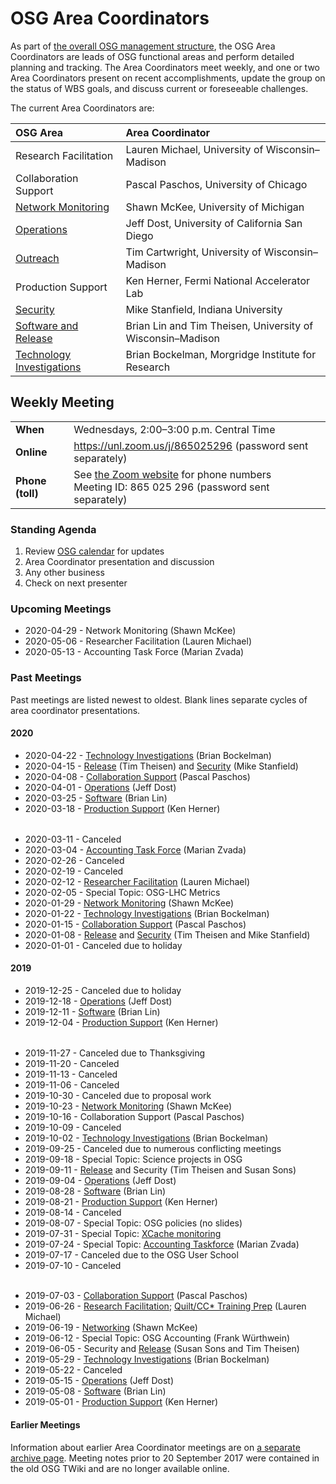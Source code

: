 # OSG Area Coordinators

As part of [the overall OSG management structure](/), the OSG Area Coordinators are leads of OSG functional areas
and perform detailed planning and tracking.  The Area Coordinators meet weekly, and one or two Area Coordinators present
on recent accomplishments, update the group on the status of WBS goals, and discuss current or foreseeable challenges.

The current Area Coordinators are:

| OSG Area | Area Coordinator |
| :------- | :--------------- |
| Research Facilitation | Lauren Michael, University of Wisconsin&ndash;Madison |
| Collaboration Support | Pascal Paschos, University of Chicago |
| [Network Monitoring](https://opensciencegrid.org/networking/) | Shawn McKee, University of Michigan |
| [Operations](https://opensciencegrid.org/operations/) | Jeff Dost, University of California San Diego |
| [Outreach](https://opensciencegrid.org/outreach/) | Tim Cartwright, University of Wisconsin&ndash;Madison |
| Production Support | Ken Herner, Fermi National Accelerator Lab |
| [Security](https://opensciencegrid.org/security/) | Mike Stanfield, Indiana University |
| [Software and Release](https://opensciencegrid.org/technology/) | Brian Lin and Tim Theisen, University of Wisconsin&ndash;Madison |
| [Technology Investigations](https://opensciencegrid.org/technology/) | Brian Bockelman, Morgridge Institute for Research |


## Weekly Meeting

<table>
  <tr> <td><strong>When</strong></td> <td>Wednesdays, 2:00–3:00 p.m. Central Time</td> </tr>
  <tr>
    <td><strong>Online</strong></td>
    <td><a href="https://unl.zoom.us/j/865025296">https://unl.zoom.us/j/865025296</a> (password sent separately)</td>
  </tr>
  <tr>
    <td><strong>Phone (toll)</strong></td>
    <td>
      See <a href="https://unl.zoom.us/zoomconference">the Zoom website</a> for phone numbers<br>
      Meeting ID: 865 025 296 (password sent separately)
    </td>
  </tr>
</table>

### Standing Agenda

1. Review [OSG calendar](https://indico.fnal.gov/categoryDisplay.py?categId=86) for updates
1. Area Coordinator presentation and discussion
1. Any other business
1. Check on next presenter

### Upcoming Meetings

- 2020-04-29 - Network Monitoring (Shawn McKee)
- 2020-05-06 - Researcher Facilitation (Lauren Michael)
- 2020-05-13 - Accounting Task Force (Marian Zvada)

### Past Meetings

Past meetings are listed newest to oldest.  Blank lines separate cycles of area coordinator presentations.

#### 2020

- 2020-04-22 - [Technology Investigations](https://drive.google.com/open?id=11Mz1ogYT0MO7lwqXu6FHi2aQ3LCmNbEQ) (Brian Bockelman)
- 2020-04-15 - [Release](https://docs.google.com/document/d/1qH_tDi1m-vvBsSYUSRrCEdjczmKZKhTNp_LPt6xFIhI) (Tim Theisen) and [Security](https://drive.google.com/file/d/1QrO91B6tG4MS8nbsGLs3RVT3_qqBVhSE) (Mike Stanfield)
- 2020-04-08 - [Collaboration Support](https://drive.google.com/open?id=1ScNC7xCKQnZmf5YIL2plGKfsgACt3RLb) (Pascal Paschos)
- 2020-04-01 - [Operations](https://docs.google.com/presentation/d/1JRm6ekkqoWkrcU-XCjh9jq62KoI5MCBKKK3l3BiK4e4/) (Jeff Dost)
- 2020-03-25 - [Software](https://docs.google.com/presentation/d/1zFpW5GUSQEZp9Ve9wdpC8lhSQSZv8yiFUTRXtJ5k9gE/) (Brian Lin)
- 2020-03-18 - [Production Support](https://drive.google.com/open?id=1_FcWl7nnBdGaULCoYlSEUP36fS44gOwH) (Ken Herner)

<div style="height: 0.5ex"></div>

- 2020-03-11 - Canceled
- 2020-03-04 - [Accounting Task Force](https://docs.google.com/presentation/d/1lJGyjD6-xd2nGJeHDfl1nntW0GurjO74988SbUT4CK4) (Marian Zvada)
- 2020-02-26 - Canceled
- 2020-02-19 - Canceled
- 2020-02-12 - [Researcher Facilitation](https://docs.google.com/presentation/d/14seJrv-9wmnTBvnNGAQydQJQ7Rl2WFXXjDh7k-Rlx-0/) (Lauren Michael)
- 2020-02-05 - Special Topic: OSG-LHC Metrics
- 2020-01-29 - [Network Monitoring](https://drive.google.com/open?id=11cIPmPHTuqwcUYf-JXJgN9yAUo48G7-9) (Shawn McKee)
- 2020-01-22 - [Technology Investigations](https://drive.google.com/open?id=11iP-1IGr9E1ThuxnXrHwuzXCqS0m8Pc3) (Brian Bockelman)
- 2020-01-15 - [Collaboration Support](https://drive.google.com/open?id=12y3LEDvtOvUY3v3keyAlzyLt4IZVWXWj) (Pascal Paschos)
- 2020-01-08 - [Release](https://docs.google.com/document/d/1awWoMK9dx1fglhhAwOg1X_-_7UQ8WWsHuSItDm50wwY/) and [Security](https://drive.google.com/file/d/1XaqNi9rbQokQlyVEdsCYs51B_VqiUWxC/) (Tim Theisen and Mike Stanfield)
- 2020-01-01 - Canceled due to holiday

#### 2019

- 2019-12-25 - Canceled due to holiday
- 2019-12-18 - [Operations](https://docs.google.com/presentation/d/1-bFH_r0XYPh48iC4u4Z77pDCdyKxcdhkeVtA96eWBIg/) (Jeff Dost)
- 2019-12-11 - [Software](https://docs.google.com/document/d/125dJS8BPYOJKHAi5Bmn0I0Z4X9nGe2Wjuq09Z9zY0I8/) (Brian Lin)
- 2019-12-04 - [Production Support](https://drive.google.com/open?id=1w2LpYWHNl8JW2lYPbRhuld2AUkPP0DCx) (Ken Herner)

<div style="height: 0.5ex"></div>

- 2019-11-27 - Canceled due to Thanksgiving
- 2019-11-20 - Canceled
- 2019-11-13 - Canceled
- 2019-11-06 - Canceled
- 2019-10-30 - Canceled due to proposal work
- 2019-10-23 - [Network Monitoring](https://drive.google.com/open?id=1_F3GvIAcBzdZtKMJgG2AeTSzDWSB7c3k) (Shawn McKee)
- 2019-10-16 - Collaboration Support (Pascal Paschos)
- 2019-10-09 - Canceled
- 2019-10-02 - [Technology Investigations](https://drive.google.com/open?id=15YfXt5Cna7exVagptWQuSwEXCEjhmgit) (Brian Bockelman)
- 2019-09-25 - Canceled due to numerous conflicting meetings
- 2019-09-18 - Special Topic: Science projects in OSG
- 2019-09-11 - [Release](https://docs.google.com/document/d/1TqnRfIj2_Q2xea8Xey1j0cSbgnzfP8CBxtBjEUsW4Y8/) and Security (Tim Theisen and Susan Sons)
- 2019-09-04 - [Operations](https://docs.google.com/presentation/d/12N0ULJkexN7zFJSO7SK1W6pMTzw6b8jh4IrAd8PPI4o/) (Jeff Dost)
- 2019-08-28 - [Software](https://docs.google.com/document/d/10QIGXYSVPPKM5b2R3DnLDjZgSNRrQJe_FW594QiWTQk/) (Brian Lin)
- 2019-08-21 - [Production Support](https://drive.google.com/open?id=1Dsqb1GngCZXAjqelqg3PLM_LUy2cAsVP) (Ken Herner)
- 2019-08-14 - Canceled
- 2019-08-07 - Special Topic: OSG policies (no slides)
- 2019-07-31 - Special Topic: [XCache monitoring](https://drive.google.com/open?id=1Oo4IssLtUqOYoILr0jAbJnnA4Ic5a59Q)
- 2019-07-24 - Special Topic: [Accounting Taskforce](https://docs.google.com/presentation/d/1hcDJHShLxgPyDIKUwEw8VeQcZUuaPIz30WITkJv9188/) (Marian Zvada)
- 2019-07-17 - Canceled due to the OSG User School
- 2019-07-10 - Canceled

<div style="height: 0.5ex"></div>

- 2019-07-03 - [Collaboration Support](https://docs.google.com/presentation/d/1H4U66tWPQNJU-PXaRCezFPZi_MQ5lFXQ3Au3RjFUh6A/) (Pascal Paschos)
- 2019-06-26 - [Research Facilitation](https://docs.google.com/presentation/d/1VtP0wgJOQ1Ac0z1NWtPqPGemAlbzUI-TKimhKkN6Iag/); [Quilt/CC* Training Prep](https://docs.google.com/document/d/1mELrC-NsalI99La5a5c8q8JyZ46A_AYiTZ8DVq9BTd0/) (Lauren Michael)
- 2019-06-19 - [Networking](https://drive.google.com/open?id=1pEAkv3-Xdm8mPVKNlAz0LhbW0voO1bBY) (Shawn McKee)
- 2019-06-12 - Special Topic: OSG Accounting (Frank W&uuml;rthwein)
- 2019-06-05 - Security and [Release](https://docs.google.com/document/d/1hNj_aSnUegR1W6oVLsLUEymhLAPbBTTH0w-awYcVxN0/) (Susan Sons and Tim Theisen)
- 2019-05-29 - [Technology Investigations](https://drive.google.com/open?id=1ES4O_9REyxiLv37KXRLFzQPnp1jYat8Y) (Brian Bockelman)
- 2019-05-22 - Canceled
- 2019-05-15 - [Operations](https://docs.google.com/presentation/d/1hyZz9YKQF3bf6gSS3iRkDzsyQI77JbZPvVNQ4p4bhjo/) (Jeff Dost)
- 2019-05-08 - [Software](https://docs.google.com/document/d/1wO9aNLzepIrU_rFfbc7W5DHFVtq3BKY8bxHsxmiBo_w/) (Brian Lin)
- 2019-05-01 - [Production Support](https://drive.google.com/open?id=133V5e47FeNkWUk7tt3lrc5kyWrTWM-my) (Ken Herner)

#### Earlier Meetings

Information about earlier Area Coordinator meetings are on [a separate archive page](/ac-meeting-archive).  Meeting
notes prior to 20 September 2017 were contained in the old OSG TWiki and are no longer available online.
